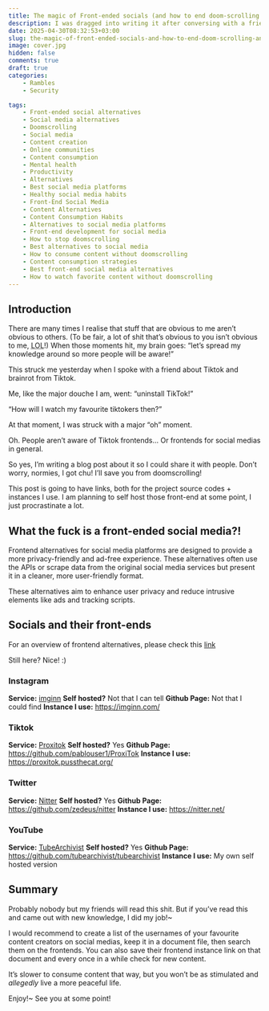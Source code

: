 ```yaml
---
title: The magic of Front-ended socials (and how to end doom-scrolling and still watch your favourite content)
description: I was dragged into writing it after conversing with a friend about TikTok.
date: 2025-04-30T08:32:53+03:00
slug: the-magic-of-front-ended-socials-and-how-to-end-doom-scrolling-and-still-watch-your-favourite-content
image: cover.jpg
hidden: false
comments: true
draft: true
categories:
    - Rambles
    - Security

tags:
    - Front-ended social alternatives
    - Social media alternatives
    - Doomscrolling
    - Social media
    - Content creation
    - Online communities
    - Content consumption
    - Mental health
    - Productivity
    - Alternatives
    - Best social media platforms
    - Healthy social media habits
    - Front-End Social Media
    - Content Alternatives
    - Content Consumption Habits
    - Alternatives to social media platforms
    - Front-end development for social media
    - How to stop doomscrolling
    - Best alternatives to social media
    - How to consume content without doomscrolling
    - Content consumption strategies
    - Best front-end social media alternatives
    - How to watch favorite content without doomscrolling
---
```

## Introduction
There are many times I realise that stuff that are obvious to me aren’t obvious to others. (To be fair, a lot of shit that’s obvious to you isn’t obvious to me, <abbr title="Laugh out loud">LOL</abbr>!) When those moments hit, my brain goes: “let’s spread my knowledge around so more people will be aware!” 

This struck me yesterday when I spoke with a friend about Tiktok and brainrot from Tiktok.

Me, like the major douche I am, went: “uninstall TikTok!”

“How will I watch my favourite tiktokers then?”

At that moment, I was struck with a major “oh” moment. 

Oh. People aren’t aware of Tiktok frontends... Or frontends for social medias in general.

So yes, I’m writing a blog post about it so I could share it with people. Don’t worry, normies, I got chu! I’ll save you from doomscrolling!

This post is going to have links, both for the project source codes + instances I use. I am planning to self host those front-end at some point, I just procrastinate a lot.

## What the fuck is a front-ended social media?!
Frontend alternatives for social media platforms are designed to provide a more privacy-friendly and ad-free experience. These alternatives often use the APIs or scrape data from the original social media services but present it in a cleaner, more user-friendly format.

These alternatives aim to enhance user privacy and reduce intrusive elements like ads and tracking scripts. 

## Socials and their front-ends
For an overview of frontend alternatives, please check this [link](https://github.com/mendel5/alternative-front-ends)

Still here? Nice! :)

### Instagram
**Service:** [imginn](https://imginn.com/)
**Self hosted?** Not that I can tell
**Github Page:** Not that I could find
**Instance I use:** https://imginn.com/

### Tiktok
**Service:** [Proxitok](https://proxitok.pussthecat.org/)
**Self hosted?** Yes
**Github Page:** https://github.com/pablouser1/ProxiTok
**Instance I use:** https://proxitok.pussthecat.org/

### Twitter
**Service:** [Nitter](https://nitter.net/)
**Self hosted?** Yes
**Github Page:** https://github.com/zedeus/nitter
**Instance I use:** https://nitter.net/

### YouTube
**Service:** [TubeArchivist](https://github.com/tubearchivist/tubearchivist)
**Self hosted?** Yes
**Github Page:** https://github.com/tubearchivist/tubearchivist
**Instance I use:** My own self hosted version

## Summary
Probably nobody but my friends will read this shit. But if you’ve read this and came out with new knowledge, I did my job!~

I would recommend to create a list of the usernames of your favourite content creators on social medias, keep it in a document file, then search them on the frontends. You can also save their frontend instance link on that document and every once in a while check for new content.

It’s slower to consume content that way, but you won’t be as stimulated and *allegedly* live a more peaceful life.

Enjoy!~ See you at some point!